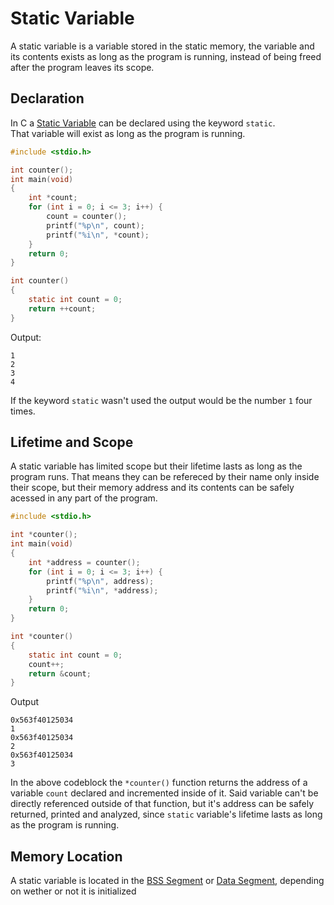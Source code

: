 # Static Variable
A static variable is a variable stored in the static memory, the variable and its contents exists as long as the program is running, instead of being freed after the program leaves its scope.

## Declaration
In C a [Static Variable](./CS50x_Static-Variable.md) can be declared using the keyword `static`.  
That variable will exist as long as the program is running.

```c
#include <stdio.h>

int counter();
int main(void)
{
    int *count;
    for (int i = 0; i <= 3; i++) {
        count = counter();
        printf("%p\n", count);
        printf("%i\n", *count);
    }
    return 0;
}

int counter()
{
    static int count = 0;
    return ++count;
}

```
Output:
```
1
2
3
4
```

If the keyword `static` wasn't used the output would be the number `1` four times.

## Lifetime and Scope
A static variable has limited scope but their lifetime lasts as long as the program runs. That means they can be refereced by their name only inside their scope, but their memory address and its contents can be safely acessed in any part of the program.
```c
#include <stdio.h>

int *counter();
int main(void)
{
    int *address = counter();
    for (int i = 0; i <= 3; i++) {
        printf("%p\n", address);
        printf("%i\n", *address);
    }
    return 0;
}

int *counter()
{
    static int count = 0;
    count++;
    return &count;
}
```
Output
```
0x563f40125034
1
0x563f40125034
2
0x563f40125034
3

```

In the above codeblock the `*counter()` function returns the address of a variable `count` declared and incremented inside of it. Said variable can't be directly referenced outside of that function, but it's address can be safely returned, printed and analyzed, since `static` variable's lifetime lasts as long as the program is running.

## Memory Location
A static variable is located in the [BSS Segment](./CS50x_BSS-Segment.md) or [Data Segment](./CS50x_Data-Segment.md), depending on wether or not it is initialized
